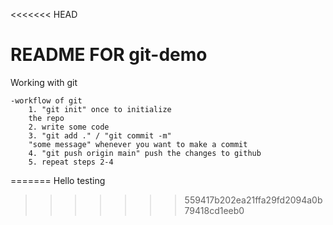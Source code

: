 <<<<<<< HEAD
# README FOR git-demo

Working with git 

    -workflow of git 
        1. "git init" once to initialize 
        the repo
        2. write some code 
        3. "git add ." / "git commit -m" 
        "some message" whenever you want to make a commit 
        4. "git push origin main" push the changes to github 
        5. repeat steps 2-4
=======
Hello testing
>>>>>>> 559417b202ea21ffa29fd2094a0b79418cd1eeb0
